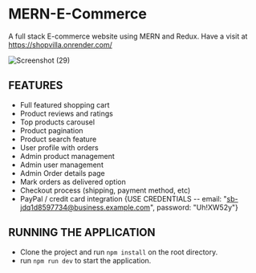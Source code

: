 # MERN-E-Commerce
A full stack E-commerce website using MERN and Redux. 
Have a visit at https://shopvilla.onrender.com/

![Screenshot (29)](https://user-images.githubusercontent.com/44893239/114190088-8875c480-9968-11eb-8abe-d88de723c72a.png)

## FEATURES

* Full featured shopping cart
* Product reviews and ratings
* Top products carousel
* Product pagination
* Product search feature
* User profile with orders
* Admin product management
* Admin user management
* Admin Order details page
* Mark orders as delivered option
* Checkout process (shipping, payment method, etc)
* PayPal / credit card integration {USE CREDENTIALS -- email: "sb-jdq1d8597734@business.example.com", password: "Uh!XW52y"}

## RUNNING THE APPLICATION

* Clone the project and run ```npm install``` on the root directory.
* run ```npm run dev``` to start the application.

